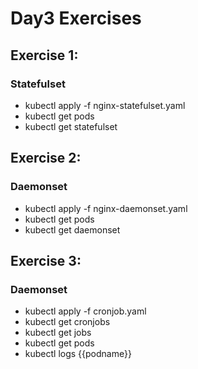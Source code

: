 # Day3 Exercises
## Exercise 1:
### Statefulset
- kubectl apply -f nginx-statefulset.yaml
- kubectl get pods
- kubectl get statefulset

## Exercise 2:
### Daemonset
- kubectl apply -f nginx-daemonset.yaml
- kubectl get pods
- kubectl get daemonset

## Exercise 3:
### Daemonset
- kubectl apply -f cronjob.yaml
- kubectl get cronjobs
- kubectl get jobs
- kubectl get pods
- kubectl logs {{podname}}